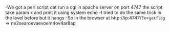 -We got a perl script dat run a cgi in apache server on port 4747 the script take param x and print it using system echo
-I tried to do the same trick in the level before but it hangs
-So in the browser at http://ip:4747/?x=`getflag` => ne2searoevaevoem4ov4ar8ap

